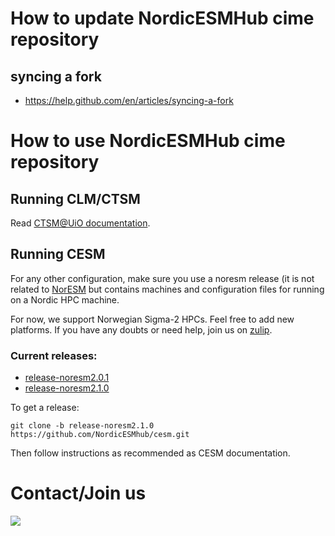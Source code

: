 # How to update NordicESMHub cime repository


## syncing a fork

- https://help.github.com/en/articles/syncing-a-fork

# How to use NordicESMHub cime repository

## Running CLM/CTSM 

Read [CTSM@UiO documentation](https://ctsm-docs.readthedocs.io/en/latest/).

## Running CESM 

For any other configuration, make sure you use a noresm release (it is not related to [NorESM](https://noresm-docs.readthedocs.io/en/latest/) but contains machines and configuration files for running on a Nordic HPC machine.

For now, we support Norwegian Sigma-2 HPCs. Feel free to add new platforms. If you have any doubts or need help, join us on [zulip](https://nordicesmhub.zulipchat.com/).

### Current releases:

- [release-noresm2.0.1](https://github.com/NordicESMhub/cesm/tree/release-noresm2.0.1)
- [release-noresm2.1.0](https://github.com/NordicESMhub/cesm/tree/release-noresm2.1.0)

To get a release:

```
git clone -b release-noresm2.1.0 https://github.com/NordicESMhub/cesm.git 
```

Then follow instructions as recommended as CESM documentation.

# Contact/Join us

<a href="https://nordicesmhub.zulipchat.com/"><img src="https://img.shields.io/badge/join%20us-on%20zulip-blue.svg"></a>
